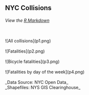 ## NYC Collisions
###### View the [R Markdown](Main.Rmd)
<br />
![All collisions](p1.png) 
<br /><br />
![Fatalities](p2.png) 
<br /><br />
![Bicycle fatalities](p3.png) 
<br /><br />
![Fatalities by day of the week](p4.png)
<br /><br />
_Data Source:  NYC Open Data_
<br />
_Shapefiles: NYS GIS Clearinghouse_

